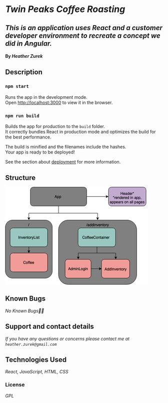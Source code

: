 # _Twin Peaks Coffee Roasting_

## _This is an application uses React and a customer developer environment to recreate a concept we did in Angular._

#### By _**Heather Zurek**_

## Description


### `npm start`

Runs the app in the development mode.<br>
Open [http://localhost:3000](http://localhost:3000) to view it in the browser.

### `npm run build`

Builds the app for production to the `build` folder.<br>
It correctly bundles React in production mode and optimizes the build for the best performance.

The build is minified and the filenames include the hashes.<br>
Your app is ready to be deployed!

See the section about [deployment](https://facebook.github.io/create-react-app/docs/deployment) for more information.

## Structure
![component structure](/src/assets/images/componentstructure.png)

## Known Bugs

_No Known Bugs🐛🐞_

## Support and contact details

_If you have any questions or concerns please contact me at `heather.zurek@gmail.com`_

## Technologies Used

_React, JavaScript, HTML, CSS_

### License

*GPL*
